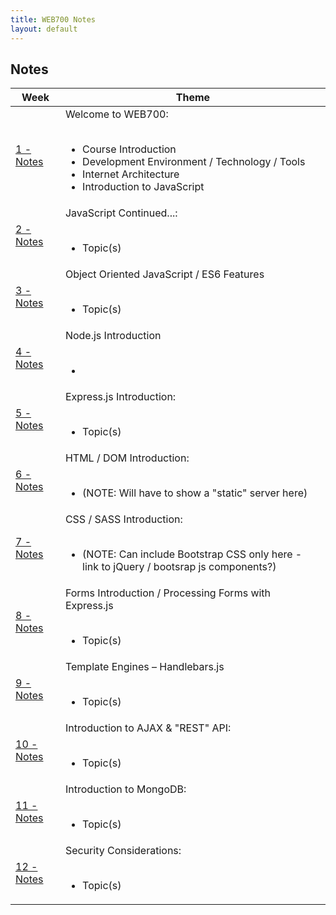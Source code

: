```yaml
---
title: WEB700 Notes
layout: default
---
```


## Notes

<table>
<thead>
<tr>
<th>Week</th>
<th>Theme</th>
</tr>
</thead>
<tbody>
<tr>
<td><a href="/web422/notes/week01">1 - Notes</a></td>
<td>
Welcome to WEB700:<br><br>
<ul>
  <li>Course Introduction</li>
<li>Development Environment / Technology / Tools</li>
  <li>Internet Architecture</li>
  <li>Introduction to JavaScript</li>
</ul>
</td>
</tr>
<tr>
<td><a href="/web422/notes/week02">2 - Notes</a></td>
<td>
JavaScript Continued...:<br><br>
<ul>
<li>Topic(s)</li>
</ul>
</td>
</tr>
<tr>
<td><a href="/web422/notes/week03">3 - Notes</a></td>
<td>
Object Oriented JavaScript / ES6 Features<br><br>
<ul>
<li>Topic(s)</li>
</ul>
</td>
</tr>
<tr>
<td><a href="/web422/notes/week04">4 - Notes</a></td>
<td>
Node.js Introduction<br><br>
<ul>
<li></li>
</ul>
</td>
</tr>
<tr>
<td><a href="/web422/notes/week05">5 - Notes</a></td>
<td>
Express.js Introduction:<br><br>
<ul>
<li>Topic(s)</li>
</ul>
</td>
</tr>
<tr>
<td><a href="/web422/notes/week06">6 - Notes</a></td>
<td>
HTML / DOM Introduction:<br><br>
<ul>
<li>(NOTE: Will have to show a "static" server here)</li>
</ul>
</td>
</tr>
<tr>
<td><a href="/web422/notes/week07">7 - Notes</a></td>
<td>
CSS / SASS Introduction:<br><br>
<ul>
<li>(NOTE: Can include Bootstrap CSS only here - link to jQuery / bootsrap js components?)</li>
</ul>
</td>
</tr>
<tr>
<td><a href="/web422/notes/week08">8 - Notes</a></td>
<td>
Forms Introduction / Processing Forms with Express.js<br><br>
<ul>
<li>Topic(s)</li>
</ul>
</td>
</tr>
  <tr>
<td><a href="/web422/notes/week09">9 - Notes</a></td>
<td>
Template Engines – Handlebars.js<br><br>
<ul>
<li>Topic(s)</li>
</ul>
</td>
</tr>
  <tr>
<td><a href="/web422/notes/week10">10 - Notes</a></td>
<td>
Introduction to AJAX & "REST" API:<br><br>
<ul>
<li>Topic(s)</li>
</ul>
</td>
</tr>
    <tr>
<td><a href="/web422/notes/week11">11 - Notes</a></td>
<td>
  Introduction to MongoDB:<br><br>
<ul>
  <li>Topic(s)</li>
  </ul>
</td>
</tr>
  <tr>
<td><a href="/web422/notes/week12">12 - Notes</a></td>
<td>
Security Considerations:<br><br>
<ul>
<li>Topic(s)</li>
</ul>  
</td>
</tr>
</tbody>
</table>

